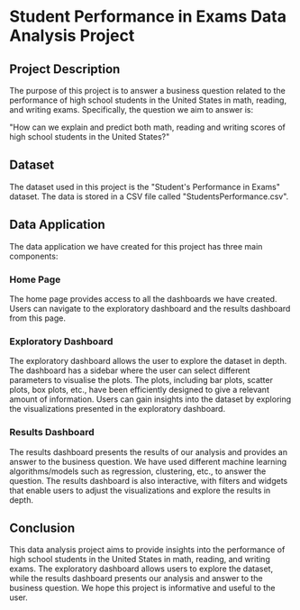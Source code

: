 # Student Performance in Exams Data Analysis Project
## Project Description
The purpose of this project is to answer a business question related to the performance of high school students in the United States in math, reading, and writing exams. Specifically, the question we aim to answer is:

"How can we explain and predict both math, reading and writing scores of high school students in the United States?"

## Dataset
The dataset used in this project is the "Student's Performance in Exams" dataset. The data is stored in a CSV file called "StudentsPerformance.csv".

## Data Application
The data application we have created for this project has three main components:

### Home Page
The home page provides access to all the dashboards we have created. Users can navigate to the exploratory dashboard and the results dashboard from this page.

### Exploratory Dashboard
The exploratory dashboard allows the user to explore the dataset in depth. The dashboard has a sidebar where the user can select different parameters to visualise the plots. The plots, including bar plots, scatter plots, box plots, etc., have been efficiently designed to give a relevant amount of information. Users can gain insights into the dataset by exploring the visualizations presented in the exploratory dashboard.

### Results Dashboard
The results dashboard presents the results of our analysis and provides an answer to the business question. We have used different machine learning algorithms/models such as regression, clustering, etc., to answer the question. The results dashboard is also interactive, with filters and widgets that enable users to adjust the visualizations and explore the results in depth.

## Conclusion
This data analysis project aims to provide insights into the performance of high school students in the United States in math, reading, and writing exams. The exploratory dashboard allows users to explore the dataset, while the results dashboard presents our analysis and answer to the business question. We hope this project is informative and useful to the user.
